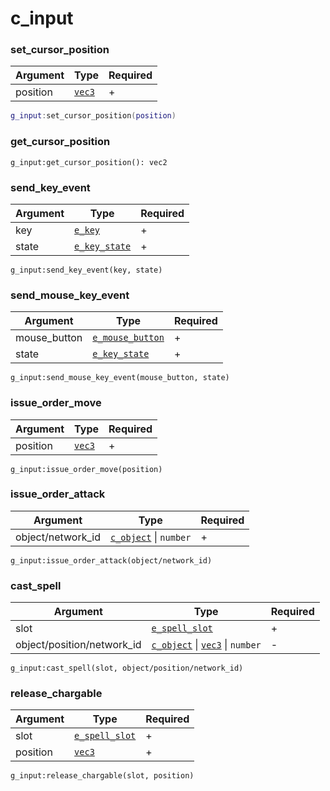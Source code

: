 # c\_input

### set\_cursor\_position

| Argument | Type                             | Required |
| -------- | -------------------------------- | -------- |
| position | [`vec3`](../structs/vec3.md)     | +        |

```lua
g_input:set_cursor_position(position)
```

### get\_cursor\_position

```
g_input:get_cursor_position(): vec2
```

### send\_key\_event

| Argument | Type                                           | Required |
| -------- | ---------------------------------------------- | -------- |
| key      | [`e_key`](../enums/e\_key.md)                  | +        |
| state    | [`e_key_state`](../enums/e\_key\_state.md)     | +        |

```
g_input:send_key_event(key, state)
```

### send\_mouse\_key\_event

| Argument      | Type                                                 | Required |
| ------------- | ---------------------------------------------------- | -------- |
| mouse\_button | [`e_mouse_button`](../enums/e\_mouse\_button.md)     | +        |
| state         | [`e_key_state`](../enums/e\_key\_state.md)           | +        |

```
g_input:send_mouse_key_event(mouse_button, state)
```

### issue\_order\_move

| Argument | Type                             | Required |
| -------- | -------------------------------- | -------- |
| position | [`vec3`](../structs/vec3.md)     | +        |

```
g_input:issue_order_move(position)
```

### issue\_order\_attack

| Argument           | Type                                     | Required |
| ------------------ | ---------------------------------------- | -------- |
| object/network\_id | [`c_object`](c\_object.md) \| `number`    | +        |

```
g_input:issue_order_attack(object/network_id)
```

### cast\_spell

| Argument                    | Type                                                                    | Required |
| --------------------------- | ----------------------------------------------------------------------- | -------- |
| slot                        | [`e_spell_slot`](../enums/e\_spell\_slot.md)                            | +        |
| object/position/network\_id | [`c_object`](c\_object.md) \| [`vec3`](../structs/vec3.md) \| `number`  | -        |

```
g_input:cast_spell(slot, object/position/network_id)
```

### release\_chargable

| Argument | Type                                             | Required |
| -------- | ------------------------------------------------ | -------- |
| slot     | [`e_spell_slot`](../enums/e\_spell\_slot.md) | +        |
| position | [`vec3`](../structs/vec3.md)                 | +        |

```
g_input:release_chargable(slot, position)
```
